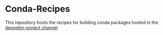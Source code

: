 # Conda-Recipes
This repository hosts the recipes for building conda packages hosted in the [denoptim-project channel](https://anaconda.org/denoptim-project)
